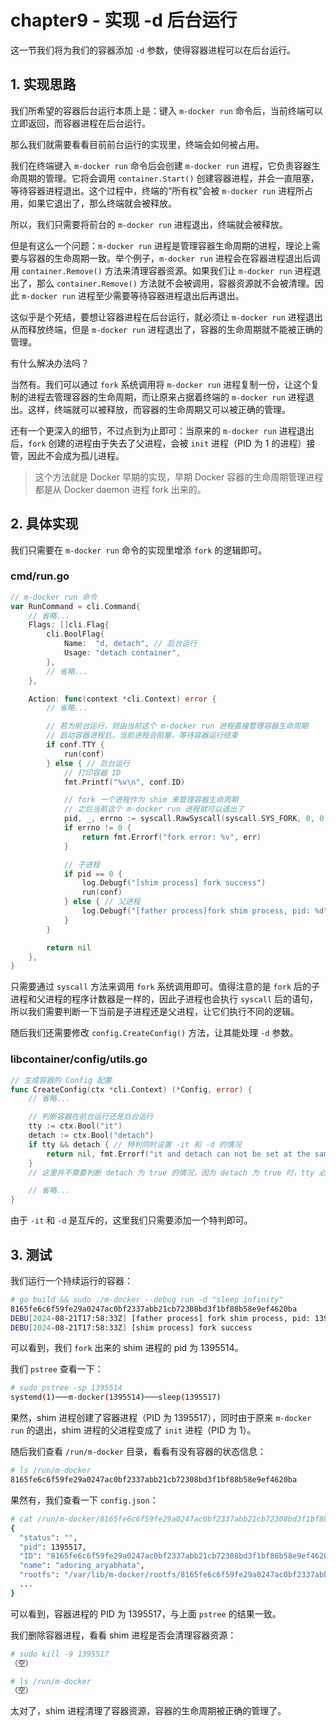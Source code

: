 # chapter9 - 实现 -d 后台运行

这一节我们将为我们的容器添加 `-d` 参数，使得容器进程可以在后台运行。

## 1. 实现思路

我们所希望的容器后台运行本质上是：键入 `m-docker run` 命令后，当前终端可以立即返回，而容器进程在后台运行。

那么我们就需要看看目前前台运行的实现里，终端会如何被占用。

我们在终端键入 `m-docker run` 命令后会创建 `m-docker run` 进程，它负责容器生命周期的管理。它将会调用 `container.Start()` 创建容器进程，并会一直阻塞，等待容器进程退出。这个过程中，终端的“所有权”会被 `m-docker run` 进程所占用，如果它退出了，那么终端就会被释放。

所以，我们只需要将前台的 `m-docker run` 进程退出，终端就会被释放。

但是有这么一个问题：`m-docker run` 进程是管理容器生命周期的进程，理论上需要与容器的生命周期一致。举个例子，`m-docker run` 进程会在容器进程退出后调用 `container.Remove()` 方法来清理容器资源。如果我们让 `m-docker run` 进程退出了，那么 `container.Remove()` 方法就不会被调用，容器资源就不会被清理。因此 `m-docker run` 进程至少需要等待容器进程退出后再退出。

这似乎是个死结，要想让容器进程在后台运行，就必须让 `m-docker run` 进程退出从而释放终端，但是 `m-docker run` 进程退出了，容器的生命周期就不能被正确的管理。

有什么解决办法吗？

当然有。我们可以通过 `fork` 系统调用将 `m-docker run` 进程复制一份，让这个复制的进程去管理容器的生命周期，而让原来占据着终端的 `m-docker run` 进程退出。这样，终端就可以被释放，而容器的生命周期又可以被正确的管理。

还有一个更深入的细节，不过点到为止即可：当原来的 `m-docker run` 进程退出后，`fork` 创建的进程由于失去了父进程，会被 `init` 进程（PID 为 1 的进程）接管，因此不会成为孤儿进程。

> 这个方法就是 Docker 早期的实现，早期 Docker 容器的生命周期管理进程都是从 Docker daemon 进程 fork 出来的。

## 2. 具体实现

我们只需要在 `m-docker run` 命令的实现里增添 `fork` 的逻辑即可。

### cmd/run.go

```go
// m-docker run 命令
var RunCommand = cli.Command{
    // 省略...
	Flags: []cli.Flag{
		cli.BoolFlag{
			Name:  "d, detach", // 后台运行
			Usage: "detach container",
		},
        // 省略...
	},

	Action: func(context *cli.Context) error {
		// 省略...

		// 若为前台运行，则由当前这个 m-docker run 进程直接管理容器生命周期
		// 启动容器进程后，当前进程会阻塞，等待容器运行结束
		if conf.TTY {
			run(conf)
		} else { // 后台运行
			// 打印容器 ID
			fmt.Printf("%v\n", conf.ID)

			// fork 一个进程作为 shim 来管理容器生命周期
			// 之后当前这个 m-docker run 进程就可以退出了
			pid, _, errno := syscall.RawSyscall(syscall.SYS_FORK, 0, 0, 0)
			if errno != 0 {
				return fmt.Errorf("fork error: %v", err)
			}

			// 子进程
			if pid == 0 {
				log.Debugf("[shim process] fork success")
				run(conf)
			} else { // 父进程
				log.Debugf("[father process]fork shim process, pid: %d", pid)
			}
		}

		return nil
	},
}
```

只需要通过 `syscall` 方法来调用 `fork` 系统调用即可。值得注意的是 `fork` 后的子进程和父进程的程序计数器是一样的，因此子进程也会执行 `syscall` 后的语句，所以我们需要判断一下当前是子进程还是父进程，让它们执行不同的逻辑。

随后我们还需要修改 `config.CreateConfig()` 方法，让其能处理 `-d` 参数。

### libcontainer/config/utils.go

```go
// 生成容器的 Config 配置
func CreateConfig(ctx *cli.Context) (*Config, error) {
	// 省略...

	// 判断容器在前台运行还是后台运行
	tty := ctx.Bool("it")
	detach := ctx.Bool("detach")
	if tty && detach { // 特判同时设置 -it 和 -d 的情况
		return nil, fmt.Errorf("it and detach can not be set at the same time")
	}
	// 这里并不需要判断 detach 为 true 的情况，因为 detach 为 true 时，tty 必为 false

	// 省略...
}
```

由于 `-it` 和 `-d` 是互斥的，这里我们只需要添加一个特判即可。

## 3. 测试

我们运行一个持续运行的容器：

```bash
# go build && sudo ./m-docker --debug run -d "sleep infinity"
8165fe6c6f59fe29a0247ac0bf2337abb21cb72308bd3f1bf88b58e9ef4620ba
DEBU[2024-08-21T17:58:33Z] [father process] fork shim process, pid: 1395514 
DEBU[2024-08-21T17:58:33Z] [shim process] fork success 
```

可以看到，我们 `fork` 出来的 shim 进程的 pid 为 1395514。

我们 `pstree` 查看一下：

```bash
# sudo pstree -sp 1395514
systemd(1)───m-docker(1395514)───sleep(1395517)
```

果然，shim 进程创建了容器进程（PID 为 1395517），同时由于原来 `m-docker run` 的退出，shim 进程的父进程变成了 `init` 进程（PID 为 1）。

随后我们查看 `/run/m-docker` 目录，看看有没有容器的状态信息：

```bash
# ls /run/m-docker
8165fe6c6f59fe29a0247ac0bf2337abb21cb72308bd3f1bf88b58e9ef4620ba
```

果然有，我们查看一下 `config.json`：

```bash
# cat /run/m-docker/8165fe6c6f59fe29a0247ac0bf2337abb21cb72308bd3f1bf88b58e9ef4620ba/config.json
{
  "status": "",
  "pid": 1395517,
  "ID": "8165fe6c6f59fe29a0247ac0bf2337abb21cb72308bd3f1bf88b58e9ef4620ba",
  "name": "adoring_aryabhata",
  "rootfs": "/var/lib/m-docker/rootfs/8165fe6c6f59fe29a0247ac0bf2337abb21cb72308bd3f1bf88b58e9ef4620ba"
  ...
}
```

可以看到，容器进程的 PID 为 1395517，与上面 `pstree` 的结果一致。

我们删除容器进程，看看 shim 进程是否会清理容器资源：

```bash
# sudo kill -9 1395517
（空）

# ls /run/m-docker
（空）
```

太对了，shim 进程清理了容器资源，容器的生命周期被正确的管理了。